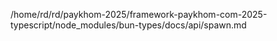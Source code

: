 /home/rd/rd/paykhom-2025/framework-paykhom-com-2025-typescript/node_modules/bun-types/docs/api/spawn.md